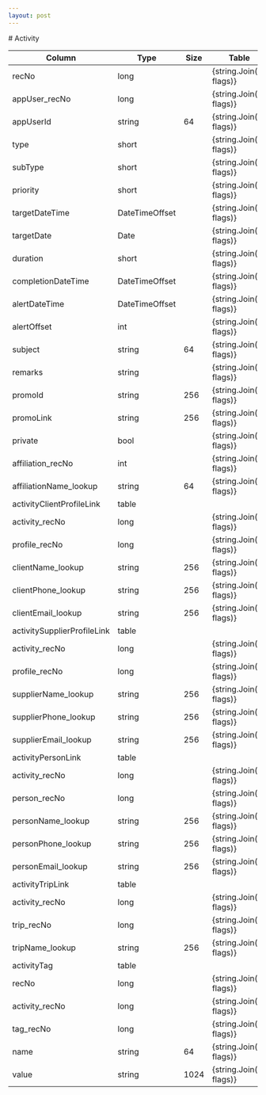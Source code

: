 ```yaml
---
layout: post
---
```


﻿# Activity


| Column | Type | Size | Table | Description |
| ------ | ---- | ---- | ----- | ----------- |
| recNo | long |  | {string.Join(',', flags)} | activity | 
| appUser_recNo | long |  | {string.Join(',', flags)} | activity | 
| appUserId | string | 64 | {string.Join(',', flags)} | activity | 
| type | short |  | {string.Join(',', flags)} | activity | 
| subType | short |  | {string.Join(',', flags)} | activity | 
| priority | short |  | {string.Join(',', flags)} | activity | 
| targetDateTime | DateTimeOffset |  | {string.Join(',', flags)} | activity | 
| targetDate | Date |  | {string.Join(',', flags)} | activity | 
| duration | short |  | {string.Join(',', flags)} | activity | 
| completionDateTime | DateTimeOffset |  | {string.Join(',', flags)} | activity | 
| alertDateTime | DateTimeOffset |  | {string.Join(',', flags)} | activity | 
| alertOffset | int |  | {string.Join(',', flags)} | activity | 
| subject | string | 64 | {string.Join(',', flags)} | activity | 
| remarks | string |  | {string.Join(',', flags)} | activity | 
| promoId | string | 256 | {string.Join(',', flags)} | activity | 
| promoLink | string | 256 | {string.Join(',', flags)} | activity | 
| private | bool |  | {string.Join(',', flags)} | activity | 
| affiliation_recNo | int |  | {string.Join(',', flags)} | activity | 
| affiliationName_lookup | string | 64 | {string.Join(',', flags)} | activity | 
| activityClientProfileLink  | table |  |  |  | 
| activity_recNo | long |  | {string.Join(',', flags)} | activityClientProfileLink | 
| profile_recNo | long |  | {string.Join(',', flags)} | activityClientProfileLink | 
| clientName_lookup | string | 256 | {string.Join(',', flags)} | activityClientProfileLink | 
| clientPhone_lookup | string | 256 | {string.Join(',', flags)} | activityClientProfileLink | 
| clientEmail_lookup | string | 256 | {string.Join(',', flags)} | activityClientProfileLink | 
| activitySupplierProfileLink  | table |  |  |  | 
| activity_recNo | long |  | {string.Join(',', flags)} | activitySupplierProfileLink | 
| profile_recNo | long |  | {string.Join(',', flags)} | activitySupplierProfileLink | 
| supplierName_lookup | string | 256 | {string.Join(',', flags)} | activitySupplierProfileLink | 
| supplierPhone_lookup | string | 256 | {string.Join(',', flags)} | activitySupplierProfileLink | 
| supplierEmail_lookup | string | 256 | {string.Join(',', flags)} | activitySupplierProfileLink | 
| activityPersonLink  | table |  |  |  | 
| activity_recNo | long |  | {string.Join(',', flags)} | activityPersonLink | 
| person_recNo | long |  | {string.Join(',', flags)} | activityPersonLink | 
| personName_lookup | string | 256 | {string.Join(',', flags)} | activityPersonLink | 
| personPhone_lookup | string | 256 | {string.Join(',', flags)} | activityPersonLink | 
| personEmail_lookup | string | 256 | {string.Join(',', flags)} | activityPersonLink | 
| activityTripLink  | table |  |  |  | 
| activity_recNo | long |  | {string.Join(',', flags)} | activityTripLink | 
| trip_recNo | long |  | {string.Join(',', flags)} | activityTripLink | 
| tripName_lookup | string | 256 | {string.Join(',', flags)} | activityTripLink | 
| activityTag  | table |  |  |  | 
| recNo | long |  | {string.Join(',', flags)} | activityTag | 
| activity_recNo | long |  | {string.Join(',', flags)} | activityTag | 
| tag_recNo | long |  | {string.Join(',', flags)} | activityTag | 
| name | string | 64 | {string.Join(',', flags)} | activityTag | 
| value | string | 1024 | {string.Join(',', flags)} | activityTag | 

